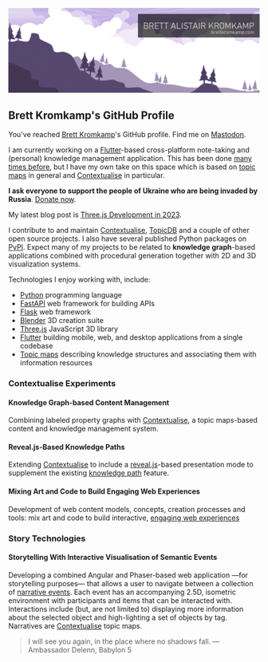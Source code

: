 ![Brett Kromkamp - brettkromkamp.com](https://github.com/brettkromkamp/brettkromkamp/blob/master/resources/banner2.png)

## Brett Kromkamp's GitHub Profile

You've reached [Brett Kromkamp](https://brettkromkamp.com/)'s GitHub profile. Find me on [Mastodon](https://indieweb.social/@brettkromkamp).

I am currently working on a [Flutter](https://flutter.dev/)-based cross-platform note-taking and (personal) knowledge management application. This has been done [many times before](https://github.com/brettkromkamp/awesome-knowledge-management), but I have my own take on this space which is based on [topic maps](https://ontopia.net/topicmaps/materials/tao.html) in general and [Contextualise](https://contextualise.dev/) in particular.

**I ask everyone to support the people of Ukraine who are being invaded by Russia**. [Donate now](https://supportukrainenow.org/).

My latest blog post is [Three.js Development in 2023](https://brettkromkamp.com/posts/three-js-development-in-2023/).

I contribute to and maintain [Contextualise](https://github.com/brettkromkamp/contextualise), [TopicDB](https://github.com/brettkromkamp/topic-db) and a couple of other open source projects. I also have several published Python packages on [PyPI](https://pypi.org/user/brettkromkamp/). Expect many of my projects to be related to __knowledge graph__-based applications combined with procedural generation together with 2D and 3D visualization systems.

Technologies I enjoy working with, include:

* [Python](https://www.python.org/) programming language
* [FastAPI](https://fastapi.tiangolo.com/) web framework for building APIs
* [Flask](https://flask.palletsprojects.com/en/2.2.x/) web framework
* [Blender](https://www.blender.org/) 3D creation suite
* [Three.js](https://threejs.org/) JavaScript 3D library
* [Flutter](https://flutter.dev/) building mobile, web, and desktop applications from a single codebase
* [Topic maps](https://ontopia.net/topicmaps/materials/tao.html) describing knowledge structures and associating them with information resources

### Contextualise Experiments

#### Knowledge Graph-based Content Management

Combining labeled property graphs with [Contextualise](https://contextualise.dev/), a topic maps-based content and knowledge management system. 

#### Reveal.js-Based Knowledge Paths

Extending [Contextualise](https://contextualise.dev/) to include a [reveal.js](https://revealjs.com/)-based presentation mode to supplement the existing [knowledge path](https://brettkromkamp.com/posts/knowledge-paths/) feature.

#### Mixing Art and Code to Build Engaging Web Experiences

Development of web content models, concepts, creation processes and tools: mix art and code to build interactive, [engaging web experiences](https://brettkromkamp.com/posts/engaging-web-experiences/)

### Story Technologies

#### Storytelling With Interactive Visualisation of Semantic Events

Developing a combined Angular and Phaser-based web application &mdash;for storytelling purposes&mdash; that allows a user to navigate between a collection of [narrative events](https://brettkromkamp.com/posts/narrative-events/). Each event has an accompanying 2.5D, isometric environment with participants and items that can be interacted with. Interactions include (but, are not limited to) displaying more information about the selected object and high-lighting a set of objects by tag. Narratives are [Contextualise](https://contextualise.dev/) topic maps.

> I will see you again, in the place where no shadows fall. &mdash; Ambassador Delenn, Babylon 5
